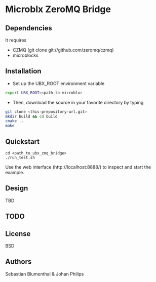Microblx ZeroMQ Bridge
=========

Dependencies
-----------

It requires 

* CZMQ (git clone git://github.com/zeromq/czmq)
* microblocks


Installation
--------------


* Set up the UBX_ROOT environment variable
```sh
export UBX_ROOT=<path-to-microblx>
```
* Then, download the source in your favorite directory by typing
```sh
git clone <this-prepository-url.git>
mkdir build && cd build
cmake ..
make
```

Quickstart
-----------

```
cd <path_to_ubx_zmq_bridge>
./run_test.sh
```



Use the web interface (http://localhost:8888/) to inspect and start the example.


Design
--------

TBD

TODO
---



License
---

BSD

Authors
-----

Sebastian Blumenthal & Johan Philips
